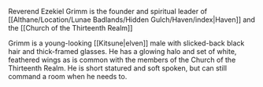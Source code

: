 Reverend Ezekiel Grimm is the founder and spiritual leader of [[Althane/Location/Lunae Badlands/Hidden Gulch/Haven/index|Haven]] and the [[Church of the Thirteenth Realm]]

Grimm is a young-looking [[Kitsune|elven]] male with slicked-back black hair and thick-framed glasses. He has a glowing halo and set of white, feathered wings as is common with the members of the Church of the Thirteenth Realm. He is short statured and soft spoken, but can still command a room when he needs to.
